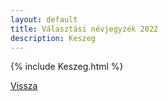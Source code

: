 ```yaml
---
layout: default
title: Választási névjegyzék 2022
description: Keszeg
---
```


{% include Keszeg.html %}

[Vissza](./)